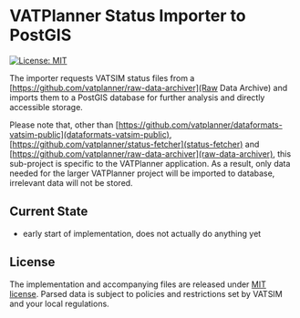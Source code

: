 # VATPlanner Status Importer to PostGIS

[![License: MIT](https://img.shields.io/badge/license-MIT-blue.svg)](LICENSE.md)

The importer requests VATSIM status files from a [https://github.com/vatplanner/raw-data-archiver](Raw Data Archive) and imports them to a PostGIS database for further analysis and directly accessible storage.

Please note that, other than [https://github.com/vatplanner/dataformats-vatsim-public](dataformats-vatsim-public), [https://github.com/vatplanner/status-fetcher](status-fetcher) and [https://github.com/vatplanner/raw-data-archiver](raw-data-archiver), this sub-project is specific to the VATPlanner application. As a result, only data needed for the larger VATPlanner project will be imported to database, irrelevant data will not be stored.

## Current State

- early start of implementation, does not actually do anything yet

## License

The implementation and accompanying files are released under [MIT license](LICENSE.md). Parsed data is subject to policies and restrictions set by VATSIM and your local regulations.
